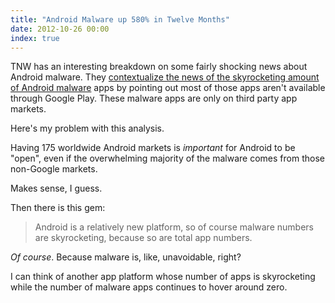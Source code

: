 ```yaml
---
title: "Android Malware up 580% in Twelve Months"
date: 2012-10-26 00:00
index: true
---
```


TNW has an interesting breakdown on some fairly shocking news about Android malware. They [contextualize the news of the skyrocketing amount of Android malware](http://thenextweb.com/google/2012/10/25/in-one-year-android-malware-up-580-23-of-the-top-500-on-google-play-deemed-high-risk/) apps by pointing out most of those apps aren't available through Google Play. These malware apps are only on third party app markets.

Here's my problem with this analysis.

Having 175 worldwide Android markets is _important_ for Android to be "open", even if the overwhelming majority of the malware comes from those non-Google markets.

Makes sense, I guess.

Then there is this gem:

> Android is a relatively new platform, so of course malware numbers are skyrocketing, because so are total app numbers.

_Of course_. Because malware is, like, unavoidable, right?

I can think of another app platform whose number of apps is skyrocketing while the number of malware apps continues to hover around zero.

<!-- more -->
